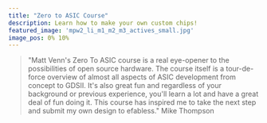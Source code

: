 ```yaml
---
title: "Zero to ASIC Course"
description: Learn how to make your own custom chips!
featured_image: 'mpw2_li_m1_m2_m3_actives_small.jpg'
image_pos: 0% 10%
---
```


> "Matt Venn's Zero To ASIC course is a real eye-opener to the possibilities of open source hardware.  The course itself is a tour-de-force overview of almost all aspects of ASIC development from concept to GDSII.  It's also great fun and regardless of your background or previous experience, you'll learn a lot and have a great deal of fun doing it.  This course has inspired me to take the next step and submit my own design to efabless." Mike Thompson
